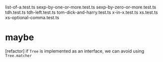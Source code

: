 list-of-a.test.ts
sexp-by-one-or-more.test.ts
sexp-by-zero-or-more.test.ts
tdh.test.ts
tdh-left.test.ts
tom-dick-and-harry.test.ts
x-in-x.test.ts
xs.test.ts
xs-optional-comma.test.ts

# maybe

[refactor] if `Tree` is implemented as an interface, we can avoid using `Tree.matcher`
